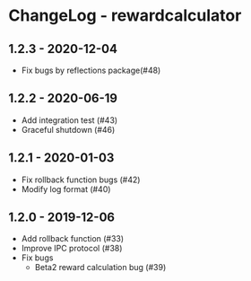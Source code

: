 # ChangeLog - rewardcalculator

## 1.2.3 - 2020-12-04
* Fix bugs by reflections package(#48)

## 1.2.2 - 2020-06-19
* Add integration test (#43)
* Graceful shutdown (#46)

## 1.2.1 - 2020-01-03
* Fix rollback function bugs (#42)
* Modify log format (#40)


## 1.2.0 - 2019-12-06
* Add rollback function  (#33)
* Improve IPC protocol  (#38)
* Fix bugs
  * Beta2 reward calculation bug (#39)
